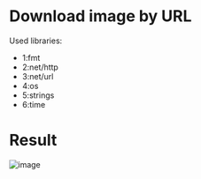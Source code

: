 # Download image by URL
Used libraries: 
- 1:fmt
- 2:net/http
- 3:net/url
- 4:os
- 5:strings
- 6:time

# Result
![image](https://user-images.githubusercontent.com/77121871/136593777-5a72b14e-df9e-4a43-9bdc-74b68644f295.png)
